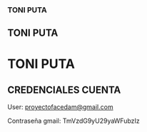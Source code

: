 ###  TONI PUTA
##   TONI PUTA
#    TONI PUTA


## CREDENCIALES CUENTA

User: proyectofacedam@gmail.com

Contraseña gmail:  TmVzdG9yU29yaWFubzIz

